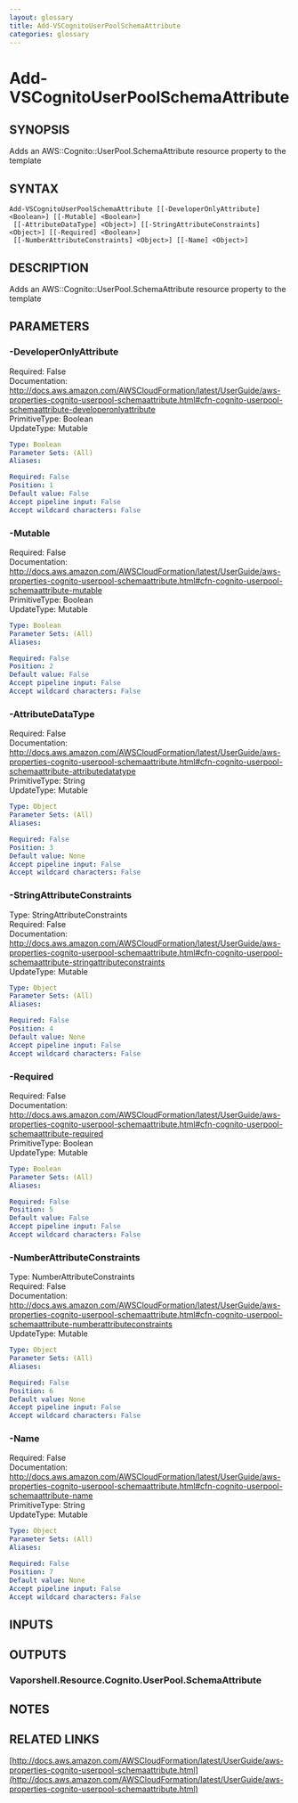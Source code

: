 ```yaml
---
layout: glossary
title: Add-VSCognitoUserPoolSchemaAttribute
categories: glossary
---
```


# Add-VSCognitoUserPoolSchemaAttribute

## SYNOPSIS
Adds an AWS::Cognito::UserPool.SchemaAttribute resource property to the template

## SYNTAX

```
Add-VSCognitoUserPoolSchemaAttribute [[-DeveloperOnlyAttribute] <Boolean>] [[-Mutable] <Boolean>]
 [[-AttributeDataType] <Object>] [[-StringAttributeConstraints] <Object>] [[-Required] <Boolean>]
 [[-NumberAttributeConstraints] <Object>] [[-Name] <Object>]
```

## DESCRIPTION
Adds an AWS::Cognito::UserPool.SchemaAttribute resource property to the template

## PARAMETERS

### -DeveloperOnlyAttribute
Required: False    
Documentation: http://docs.aws.amazon.com/AWSCloudFormation/latest/UserGuide/aws-properties-cognito-userpool-schemaattribute.html#cfn-cognito-userpool-schemaattribute-developeronlyattribute    
PrimitiveType: Boolean    
UpdateType: Mutable

```yaml
Type: Boolean
Parameter Sets: (All)
Aliases: 

Required: False
Position: 1
Default value: False
Accept pipeline input: False
Accept wildcard characters: False
```

### -Mutable
Required: False    
Documentation: http://docs.aws.amazon.com/AWSCloudFormation/latest/UserGuide/aws-properties-cognito-userpool-schemaattribute.html#cfn-cognito-userpool-schemaattribute-mutable    
PrimitiveType: Boolean    
UpdateType: Mutable

```yaml
Type: Boolean
Parameter Sets: (All)
Aliases: 

Required: False
Position: 2
Default value: False
Accept pipeline input: False
Accept wildcard characters: False
```

### -AttributeDataType
Required: False    
Documentation: http://docs.aws.amazon.com/AWSCloudFormation/latest/UserGuide/aws-properties-cognito-userpool-schemaattribute.html#cfn-cognito-userpool-schemaattribute-attributedatatype    
PrimitiveType: String    
UpdateType: Mutable

```yaml
Type: Object
Parameter Sets: (All)
Aliases: 

Required: False
Position: 3
Default value: None
Accept pipeline input: False
Accept wildcard characters: False
```

### -StringAttributeConstraints
Type: StringAttributeConstraints    
Required: False    
Documentation: http://docs.aws.amazon.com/AWSCloudFormation/latest/UserGuide/aws-properties-cognito-userpool-schemaattribute.html#cfn-cognito-userpool-schemaattribute-stringattributeconstraints    
UpdateType: Mutable

```yaml
Type: Object
Parameter Sets: (All)
Aliases: 

Required: False
Position: 4
Default value: None
Accept pipeline input: False
Accept wildcard characters: False
```

### -Required
Required: False    
Documentation: http://docs.aws.amazon.com/AWSCloudFormation/latest/UserGuide/aws-properties-cognito-userpool-schemaattribute.html#cfn-cognito-userpool-schemaattribute-required    
PrimitiveType: Boolean    
UpdateType: Mutable

```yaml
Type: Boolean
Parameter Sets: (All)
Aliases: 

Required: False
Position: 5
Default value: False
Accept pipeline input: False
Accept wildcard characters: False
```

### -NumberAttributeConstraints
Type: NumberAttributeConstraints    
Required: False    
Documentation: http://docs.aws.amazon.com/AWSCloudFormation/latest/UserGuide/aws-properties-cognito-userpool-schemaattribute.html#cfn-cognito-userpool-schemaattribute-numberattributeconstraints    
UpdateType: Mutable

```yaml
Type: Object
Parameter Sets: (All)
Aliases: 

Required: False
Position: 6
Default value: None
Accept pipeline input: False
Accept wildcard characters: False
```

### -Name
Required: False    
Documentation: http://docs.aws.amazon.com/AWSCloudFormation/latest/UserGuide/aws-properties-cognito-userpool-schemaattribute.html#cfn-cognito-userpool-schemaattribute-name    
PrimitiveType: String    
UpdateType: Mutable

```yaml
Type: Object
Parameter Sets: (All)
Aliases: 

Required: False
Position: 7
Default value: None
Accept pipeline input: False
Accept wildcard characters: False
```

## INPUTS

## OUTPUTS

### Vaporshell.Resource.Cognito.UserPool.SchemaAttribute

## NOTES

## RELATED LINKS

[http://docs.aws.amazon.com/AWSCloudFormation/latest/UserGuide/aws-properties-cognito-userpool-schemaattribute.html](http://docs.aws.amazon.com/AWSCloudFormation/latest/UserGuide/aws-properties-cognito-userpool-schemaattribute.html)

